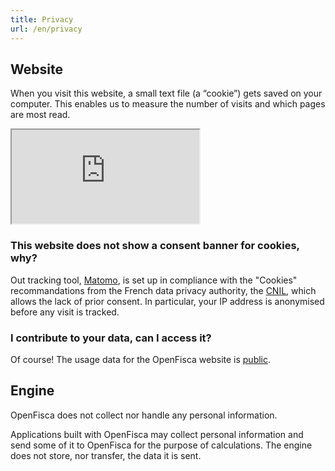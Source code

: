 ```yaml
---
title: Privacy
url: /en/privacy
---
```


## Website

When you visit this website, a small text file (a “cookie”) gets saved on your computer. This enables us to measure the number of visits and which pages are most read.

<iframe class="optout" src="https://stats.data.gouv.fr/index.php?module=CoreAdminHome&action=optOut&language=en"></iframe>

### This website does not show a consent banner for cookies, why?

Out tracking tool, [Matomo](https://matomo.org), is set up in compliance with the "Cookies" recommandations from the French data privacy authority, the [CNIL](https://www.cnil.fr/fr/solutions-pour-la-mesure-daudience), which allows the lack of prior consent. In particular, your IP address is anonymised before any visit is tracked.

### I contribute to your data, can I access it?

Of course! The usage data for the OpenFisca website is [public](https://stats.data.gouv.fr/index.php?module=CoreHome&action=index&idSite=4&period=range&date=previous30#?module=Dashboard&action=embeddedIndex&idSite=4&period=range&date=previous30&idDashboard=1).

## Engine

OpenFisca does not collect nor handle any personal information.

Applications built with OpenFisca may collect personal information and send some of it to OpenFisca for the purpose of calculations. The engine does not store, nor transfer, the data it is sent.
